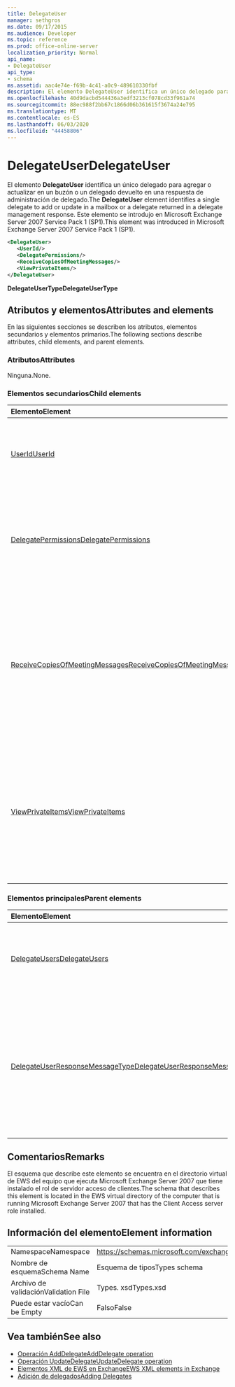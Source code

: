 ```yaml
---
title: DelegateUser
manager: sethgros
ms.date: 09/17/2015
ms.audience: Developer
ms.topic: reference
ms.prod: office-online-server
localization_priority: Normal
api_name:
- DelegateUser
api_type:
- schema
ms.assetid: aac4e74e-f69b-4c41-a0c9-489610330fbf
description: El elemento DelegateUser identifica un único delegado para agregar o actualizar en un buzón o un delegado devuelto en una respuesta de administración de delegado. Este elemento se introdujo en Microsoft Exchange Server 2007 Service Pack 1 (SP1).
ms.openlocfilehash: 40d9dacbd544436a3edf3213cf078cd33f961a74
ms.sourcegitcommit: 88ec988f2bb67c1866d06b361615f3674a24e795
ms.translationtype: MT
ms.contentlocale: es-ES
ms.lasthandoff: 06/03/2020
ms.locfileid: "44458806"
---
```

# <a name="delegateuser"></a><span data-ttu-id="29cba-104">DelegateUser</span><span class="sxs-lookup"><span data-stu-id="29cba-104">DelegateUser</span></span>

<span data-ttu-id="29cba-105">El elemento **DelegateUser** identifica un único delegado para agregar o actualizar en un buzón o un delegado devuelto en una respuesta de administración de delegado.</span><span class="sxs-lookup"><span data-stu-id="29cba-105">The **DelegateUser** element identifies a single delegate to add or update in a mailbox or a delegate returned in a delegate management response.</span></span> <span data-ttu-id="29cba-106">Este elemento se introdujo en Microsoft Exchange Server 2007 Service Pack 1 (SP1).</span><span class="sxs-lookup"><span data-stu-id="29cba-106">This element was introduced in Microsoft Exchange Server 2007 Service Pack 1 (SP1).</span></span> 
  
```xml
<DelegateUser>
   <UserId/>
   <DelegatePermissions/>
   <ReceiveCopiesOfMeetingMessages/>
   <ViewPrivateItems/>
</DelegateUser>
```

<span data-ttu-id="29cba-107">**DelegateUserType**</span><span class="sxs-lookup"><span data-stu-id="29cba-107">**DelegateUserType**</span></span>

## <a name="attributes-and-elements"></a><span data-ttu-id="29cba-108">Atributos y elementos</span><span class="sxs-lookup"><span data-stu-id="29cba-108">Attributes and elements</span></span>

<span data-ttu-id="29cba-109">En las siguientes secciones se describen los atributos, elementos secundarios y elementos primarios.</span><span class="sxs-lookup"><span data-stu-id="29cba-109">The following sections describe attributes, child elements, and parent elements.</span></span>
  
### <a name="attributes"></a><span data-ttu-id="29cba-110">Atributos</span><span class="sxs-lookup"><span data-stu-id="29cba-110">Attributes</span></span>

<span data-ttu-id="29cba-111">Ninguna.</span><span class="sxs-lookup"><span data-stu-id="29cba-111">None.</span></span>
  
### <a name="child-elements"></a><span data-ttu-id="29cba-112">Elementos secundarios</span><span class="sxs-lookup"><span data-stu-id="29cba-112">Child elements</span></span>

|<span data-ttu-id="29cba-113">**Elemento**</span><span class="sxs-lookup"><span data-stu-id="29cba-113">**Element**</span></span>|<span data-ttu-id="29cba-114">**Descripción**</span><span class="sxs-lookup"><span data-stu-id="29cba-114">**Description**</span></span>|
|:-----|:-----|
|[<span data-ttu-id="29cba-115">UserId</span><span class="sxs-lookup"><span data-stu-id="29cba-115">UserId</span></span>](userid.md) <br/> |<span data-ttu-id="29cba-116">Identifica el delegado.</span><span class="sxs-lookup"><span data-stu-id="29cba-116">Identifies the delegate.</span></span> <span data-ttu-id="29cba-117">Este elemento se introdujo en Exchange 2007 SP1.</span><span class="sxs-lookup"><span data-stu-id="29cba-117">This element was introduced in Exchange 2007 SP1.</span></span>  <br/> |
|[<span data-ttu-id="29cba-118">DelegatePermissions</span><span class="sxs-lookup"><span data-stu-id="29cba-118">DelegatePermissions</span></span>](delegatepermissions.md) <br/> |<span data-ttu-id="29cba-119">Contiene la configuración del nivel de permisos de delegado.</span><span class="sxs-lookup"><span data-stu-id="29cba-119">Contains the delegate permission level settings.</span></span> <span data-ttu-id="29cba-120">Este elemento se introdujo en Exchange 2007 SP1.</span><span class="sxs-lookup"><span data-stu-id="29cba-120">This element was introduced in Exchange 2007 SP1.</span></span>  <br/> |
|[<span data-ttu-id="29cba-121">ReceiveCopiesOfMeetingMessages</span><span class="sxs-lookup"><span data-stu-id="29cba-121">ReceiveCopiesOfMeetingMessages</span></span>](receivecopiesofmeetingmessages.md) <br/> |<span data-ttu-id="29cba-122">Indica si un delegado recibe copias de mensajes relacionados con la reunión que se dirigen a la entidad de la identidad.</span><span class="sxs-lookup"><span data-stu-id="29cba-122">Indicates whether a delegate receives copies of meeting-related messages that are addressed to the principal.</span></span> <span data-ttu-id="29cba-123">Este elemento se introdujo en Exchange 2007 SP1.</span><span class="sxs-lookup"><span data-stu-id="29cba-123">This element was introduced in Exchange 2007 SP1.</span></span>  <br/> |
|[<span data-ttu-id="29cba-124">ViewPrivateItems</span><span class="sxs-lookup"><span data-stu-id="29cba-124">ViewPrivateItems</span></span>](viewprivateitems.md) <br/> |<span data-ttu-id="29cba-125">Indica si un delegado tiene permiso para ver elementos de calendario privados en el buzón de la entidad de la identidad.</span><span class="sxs-lookup"><span data-stu-id="29cba-125">Indicates whether a delegate has permission to view private calendar items in the principal's mailbox.</span></span> <span data-ttu-id="29cba-126">Este elemento se introdujo en Exchange 2007 SP1.</span><span class="sxs-lookup"><span data-stu-id="29cba-126">This element was introduced in Exchange 2007 SP1.</span></span>  <br/> |
   
### <a name="parent-elements"></a><span data-ttu-id="29cba-127">Elementos principales</span><span class="sxs-lookup"><span data-stu-id="29cba-127">Parent elements</span></span>

|<span data-ttu-id="29cba-128">**Elemento**</span><span class="sxs-lookup"><span data-stu-id="29cba-128">**Element**</span></span>|<span data-ttu-id="29cba-129">**Descripción**</span><span class="sxs-lookup"><span data-stu-id="29cba-129">**Description**</span></span>|
|:-----|:-----|
|[<span data-ttu-id="29cba-130">DelegateUsers</span><span class="sxs-lookup"><span data-stu-id="29cba-130">DelegateUsers</span></span>](delegateusers.md) <br/> |<span data-ttu-id="29cba-131">Contiene las identidades de los delegados que se agregan o actualizan en un buzón.</span><span class="sxs-lookup"><span data-stu-id="29cba-131">Contains the identities of delegates to add or update in a mailbox.</span></span>  <br/> |
|[<span data-ttu-id="29cba-132">DelegateUserResponseMessageType</span><span class="sxs-lookup"><span data-stu-id="29cba-132">DelegateUserResponseMessageType</span></span>](delegateuserresponsemessagetype.md) <br/> |<span data-ttu-id="29cba-133">Contiene mensajes de respuesta para las operaciones de administración de delegado.</span><span class="sxs-lookup"><span data-stu-id="29cba-133">Contains response messages for delegate management operations.</span></span> <span data-ttu-id="29cba-134">Este elemento se introdujo en Microsoft Exchange Server 2007 Service Pack 1 (SP1).</span><span class="sxs-lookup"><span data-stu-id="29cba-134">This element was introduced in Microsoft Exchange Server 2007 Service Pack 1 (SP1).</span></span>  <br/> |
   
## <a name="remarks"></a><span data-ttu-id="29cba-135">Comentarios</span><span class="sxs-lookup"><span data-stu-id="29cba-135">Remarks</span></span>

<span data-ttu-id="29cba-136">El esquema que describe este elemento se encuentra en el directorio virtual de EWS del equipo que ejecuta Microsoft Exchange Server 2007 que tiene instalado el rol de servidor acceso de clientes.</span><span class="sxs-lookup"><span data-stu-id="29cba-136">The schema that describes this element is located in the EWS virtual directory of the computer that is running Microsoft Exchange Server 2007 that has the Client Access server role installed.</span></span>
  
## <a name="element-information"></a><span data-ttu-id="29cba-137">Información del elemento</span><span class="sxs-lookup"><span data-stu-id="29cba-137">Element information</span></span>

|||
|:-----|:-----|
|<span data-ttu-id="29cba-138">Namespace</span><span class="sxs-lookup"><span data-stu-id="29cba-138">Namespace</span></span>  <br/> |https://schemas.microsoft.com/exchange/services/2006/types  <br/> |
|<span data-ttu-id="29cba-139">Nombre de esquema</span><span class="sxs-lookup"><span data-stu-id="29cba-139">Schema Name</span></span>  <br/> |<span data-ttu-id="29cba-140">Esquema de tipos</span><span class="sxs-lookup"><span data-stu-id="29cba-140">Types schema</span></span>  <br/> |
|<span data-ttu-id="29cba-141">Archivo de validación</span><span class="sxs-lookup"><span data-stu-id="29cba-141">Validation File</span></span>  <br/> |<span data-ttu-id="29cba-142">Types. xsd</span><span class="sxs-lookup"><span data-stu-id="29cba-142">Types.xsd</span></span>  <br/> |
|<span data-ttu-id="29cba-143">Puede estar vacío</span><span class="sxs-lookup"><span data-stu-id="29cba-143">Can be Empty</span></span>  <br/> |<span data-ttu-id="29cba-144">Falso</span><span class="sxs-lookup"><span data-stu-id="29cba-144">False</span></span>  <br/> |
   
## <a name="see-also"></a><span data-ttu-id="29cba-145">Vea también</span><span class="sxs-lookup"><span data-stu-id="29cba-145">See also</span></span>

- [<span data-ttu-id="29cba-146">Operación AddDelegate</span><span class="sxs-lookup"><span data-stu-id="29cba-146">AddDelegate operation</span></span>](adddelegate-operation.md) 
- [<span data-ttu-id="29cba-147">Operación UpdateDelegate</span><span class="sxs-lookup"><span data-stu-id="29cba-147">UpdateDelegate operation</span></span>](updatedelegate-operation.md)
- [<span data-ttu-id="29cba-148">Elementos XML de EWS en Exchange</span><span class="sxs-lookup"><span data-stu-id="29cba-148">EWS XML elements in Exchange</span></span>](ews-xml-elements-in-exchange.md)
- [<span data-ttu-id="29cba-149">Adición de delegados</span><span class="sxs-lookup"><span data-stu-id="29cba-149">Adding Delegates</span></span>](https://msdn.microsoft.com/library/3a744150-66a3-4a13-9433-793603ba5038%28Office.15%29.aspx)

